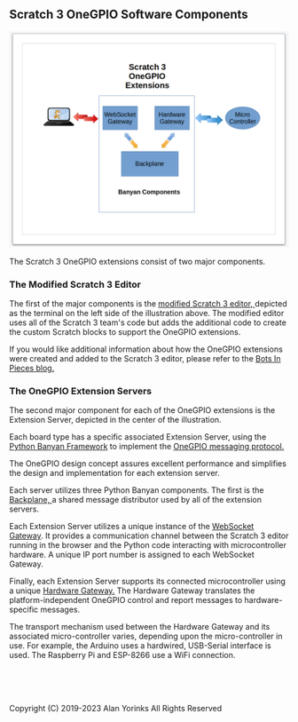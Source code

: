 ## Scratch 3 OneGPIO Software Components

![](./images/s3onegpio.png)

The Scratch 3 OneGPIO extensions consist of two major components. 

### The Modified Scratch 3 Editor

The first of the major components is the
[modified Scratch 3 editor, ](https://github.com/MrYsLab/s3onegpio) depicted as the terminal 
on the left side of the illustration above. The modified editor uses all of the Scratch 3 team's code but adds the 
additional code to create the custom Scratch blocks to support the OneGPIO extensions.


If you would like additional information about how the OneGPIO
extensions were created and added to the Scratch 3 editor, please refer
to the
[Bots In Pieces blog.](https://mryslab.github.io/bots-in-pieces/scratch3/gpio/2019/09/15/scratch3-1.html)

### The OneGPIO Extension Servers 
 
 The second major component for each of the OneGPIO extensions is the
 Extension Server, depicted in the center of the illustration.
 
 Each board type has a specific associated Extension Server, using the
 [Python Banyan Framework](https://mryslab.github.io/python_banyan/#users_guide/#_top) to implement
 the 
 [OneGPIO messaging protocol.](https://mryslab.github.io/python_banyan/#gpio_intro/)
 
 The OneGPIO design concept assures excellent performance and simplifies the 
 design and implementation for each extension server.
 
 Each server utilizes three Python Banyan components. The first is the
 [Backplane, ](https://mryslab.github.io/python_banyan/#examples_intro/#the-banyan-backplane)
 a shared message distributor used by all of the extension servers. 
 
 Each
 Extension Server utilizes a unique instance of the
 [WebSocket Gateway](https://mryslab.github.io/python_banyan/#additional_gateways/#websocket-gateway).
 It provides a communication channel between the Scratch 3 editor running in the browser
 and the Python code interacting
  with microcontroller hardware. A
 unique IP port number is assigned to each WebSocket Gateway.
 
 Finally, each Extension Server supports its connected microcontroller using a unique
 [Hardware Gateway.](https://mryslab.github.io/python_banyan/#banyan_gateways/#introduction-to-onegpio-gateways)
 The Hardware Gateway translates the platform-independent OneGPIO control and report
 messages to hardware-specific messages.
 
 The transport mechanism used between the Hardware Gateway and its
 associated micro-controller varies, depending upon the micro-controller
 in use. For example, the Arduino uses a hardwired, USB-Serial interface
 is used. The Raspberry Pi and ESP-8266 use a WiFi connection.

<br>
<br>
<br>


Copyright (C) 2019-2023 Alan Yorinks All Rights Reserved

